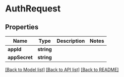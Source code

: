 # AuthRequest

## Properties
Name | Type | Description | Notes
------------ | ------------- | ------------- | -------------
**appId** | **string** |  | 
**appSecret** | **string** |  | 

[[Back to Model list]](../../README.md#documentation-for-models) [[Back to API list]](../../README.md#documentation-for-api-endpoints) [[Back to README]](../../README.md)

